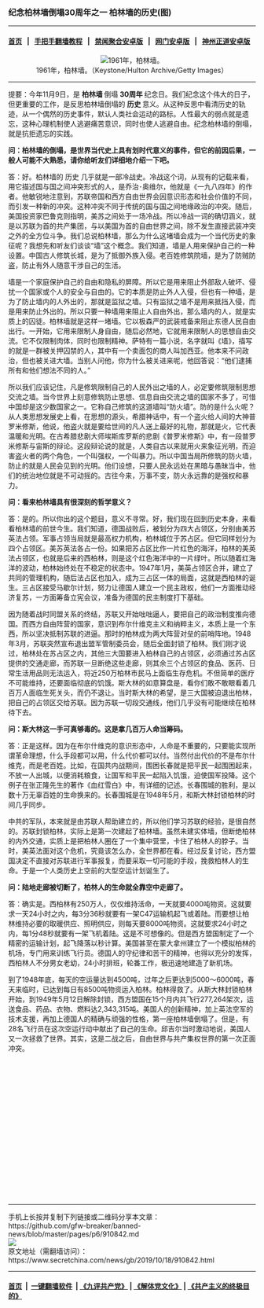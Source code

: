 ### 纪念柏林墙倒塌30周年之一 柏林墙的历史(图)
------------------------

#### [首页](https://github.com/gfw-breaker/banned-news/blob/master/README.md) &nbsp;&nbsp;|&nbsp;&nbsp; [手把手翻墙教程](https://github.com/gfw-breaker/guides/wiki) &nbsp;&nbsp;|&nbsp;&nbsp; [禁闻聚合安卓版](https://github.com/gfw-breaker/bn-android) &nbsp;&nbsp;|&nbsp;&nbsp; [网门安卓版](https://github.com/oGate2/oGate) &nbsp;&nbsp;|&nbsp;&nbsp; [神州正道安卓版](https://github.com/SzzdOgate/update) 



<div class="article_right" style="fone-color:#000">
 <p style="text-align:center">
  <img alt="1961年，柏林墙。" src="http://img2.secretchina.com/pic/2019/10-18/p2542971a666003192-ss.jpg"/>
  <br>
   1961年，柏林墙。（Keystone/Hulton Archive/Getty Images）
   <span id="hideid" name="hideid" style="color:red;display:none;">
    <span href="https://www.secretchina.com">
    </span>
   </span>
  </br>
 </p>
 <div id="txt-mid1-t21-2017">
  

---


  </div>
 </div>
 <p>
  提要：今年11月9日，是
  <strong>
   <span href="https://www.secretchina.com/news/gb/tag/柏林墙" target="_blank">
    柏林墙
   </span>
  </strong>
  倒塌
  <strong>
   30周年
  </strong>
  纪念日。我们纪念这个伟大的日子，但更重要的工作，是反思柏林墙倒塌的
  <strong>
   历史
  </strong>
  意义。从这种反思中看清历史的轨迹，从一个偶然的历史事件，默认人类社会运动的路标。人性最大的弱点就是遗忘，这种心理机制使人逃避痛苦意识，同时也使人逃避自由。纪念柏林墙的倒塌，就是抗拒遗忘的实践。
  <span id="hideid" name="hideid" style="color:red;display:none;">
   <span href="https://www.secretchina.com">
   </span>
  </span>
 </p>
 <p>
  <strong>
   问：柏林墙的倒塌，是世界当代史上具有划时代意义的事件，但它的前因后果，一般人可能不大熟悉，请你给听友们详细地介绍一下吧。
  </strong>
 </p>
 <p>
  答：好。柏林墙的
  <span href="https://www.secretchina.com/news/gb/tag/历史" target="_blank">
   历史
  </span>
  几乎就是一部冷战史。冷战这个词，从现有的记载来看，用它描述国与国之间冲突形式的人，是乔治･奥维尔，他就是《一九八四年》的作者。他敏锐地注意到，苏联帝国和西方自由世界会因意识形态和社会价值的不同，而引发一种新的冲突。这种冲突不同于传统的国与国之间地缘政治的冲突。随后，美国投资家巴鲁克则指明，美苏之间处于一场冷战。所以冷战一词的确切涵义，就是以苏联为首的共产集团，与以美国为首的自由世界之间，除不发生直接武装冲突之外的全方位斗争。我们总说柏林墙，那么为什么这堵墙会成为一个当代历史的象征呢？我想先和听友们谈谈“墙”这个概念。我们知道，墙是人用来保护自己的一种设置。中国古人修筑长城，是为了抵御外族入侵。老百姓修筑院墙，是为了防贼防盗，防止有外人随意干涉自己的生活。
 </p>
 <p>
  墙是一个家庭保护自己的自由和隐私的屏障。所以它是用来阻止外部敌人破坏、侵扰一个国家或个人的安全与自由的。它的本质是防止外人入侵，但也有一种墙，是为了防止墙内的人外出的，那就是监狱之墙。只有监狱之墙不是用来抵挡入侵，而是用来防止外出的。所以只要一种墙用来阻止人自由外出，那么墙内的人，就是实质上的囚徒。柏林墙就是这样一堵墙。它以极森严的武装戒备来阻止东德人民自由出行。一开始，它用来限制人身自由，随后必然地，它就用来限制人的思想自由交流。它不仅限制肉体，同时也限制精神。萨特有一篇小说，名字就叫《墙》，描写的就是一群被关押囚禁的人，其中有一个卖面包的商人叫加西亚。他本来不问政治，但也被关进大墙。当别人问他，你为什么被关进来呢，他回答说：“他们逮捕所有和他们想法不同的人。”
 </p>
 <p>
  所以我们应该记住，凡是修筑限制自己的人民外出之墙的人，必定要修筑限制思想交流之墙。当今世界上刻意修筑防止思想、信息自由交流之墙的国家不多了，可惜中国却是这少数国家之一。它称自己修筑的这道墙叫“防火墙”。防的是什么火呢？从人类思想发展史上看，在思想的源头，希腊神话中，有一个盗火给人间的大神普罗米修斯，他说，他盗火就是要给世间的凡人送上最好的礼物，那就是火，它代表温暖和光明。在古希腊悲剧大师埃斯库罗斯的悲剧《普罗米修斯》中，有一段普罗米修斯与宙斯的辩论。这段辩论说的就是，人类自古以来就用火来象征光明，而迫害盗火者的两个角色，一个叫强权，一个叫暴力。所以中国当局所修筑的防火墙，防止的就是人民会见到的光明。他们设想，只要人民永远处在黑暗与愚昧当中，他们的统治地位就是不可动摇的。古往今来，万事不变，防火永远靠的是强权和暴力。
 </p>
 <p>
  <strong>
   问：看来柏林墙具有很深刻的哲学意义？
  </strong>
 </p>
 <p>
  答：是的。所以你出的这个题目，意义不寻常。好，我们现在回到历史本身，来看看柏林墙的前世今生。我们知道，德国战败后，被划分为四大占领区，分别由美苏英法占领。军事占领当局就是最高权力机构，柏林城位于苏占区。但它同样划分为四个占领区。美苏英法各占一份。如果把苏占区比作一片红色的海洋，柏林的美英法占领区，也就是后来的西柏林，则是这个红色海洋中的一片绿叶。所以随着红海洋的波动，柏林始终处在不稳定的状态中。1947年1月，美英占领区合并，建立了共同的管理机构，随后法占区也加入，成为三占区一体的局面，这就是西柏林的诞生。三占区接受马歇尔计划，努力让德国人建立一个民主政权，他们一方面推动经济复苏，一方面筹备立宪会议，准备为德国的民主制度打下基础。
 </p>
 <p>
  因为随着战时同盟关系的终结，苏联又开始咄咄逼人，要把自己的政治制度推向德国。而西方自由阵营的国家，意识到布尔什维克主义和纳粹主义，本质上是一个东西，所以坚决抵制苏联的进逼。那时的柏林成为两大阵营对垒的前哨阵地。1948年3月，苏联突然宣布退出盟军管制委员会，随后全面封锁了柏林。我们刚才说过，柏林处在苏占区之内，其他三大国要进入柏林自己的占领区，必须通过苏占区提供的交通走廊，而苏联一旦断绝这些走廊，则其余三个占领区的食品、医药、日常生活用品则无法运入，将近250万柏林市民马上面临生存危机。不但简单的医疗不可能维持，还要面临彻底的饥饿。斯大林的如意算盘是，看你们敢不敢眼看着几百万人面临生死关头，而仍不退让。当时斯大林的希望，是三大国被迫退出柏林，把自己的占领区交给苏联。因为苏联一切段交通线，他们几乎没有可能继续在柏林待下去。
 </p>
 <p>
  <strong>
   问：斯大林这一手可真够毒的。这是拿几百万人命当筹码。
  </strong>
 </p>
 <p>
  答：正是这样。因为在布尔什维克的意识形态中，人命是不重要的，只要能实现所谓革命理想，什么手段都可以用，什么代价都可以付。当然付出代价的不是布尔什维克，而是老百姓。比如，在国共内战期间，围困长春就是把平民一起围困起来，不放一人出城，以便消耗粮食，让国军和平民一起陷入饥饿，迫使国军投降。这个例子在张正隆先生的著作《血红雪白》中，有详细的记述。长春围城的胜利，是以数十万无辜百姓的生命换来的。长春围城是在1948年5月，和斯大林封锁柏林的时间几乎同步。
 </p>
 <p>
  中共的军队，本来就是由苏联人帮助建立的，所以他们学习苏联的经验，是很自然的。苏联封锁柏林，实际上是第一次建起了柏林墙。虽然未建实体墙，但断绝柏林的内外交通，实质上是把柏林人圈在了一个集中营里，卡住了柏林人的脖子。当时，美英法面对这个危机，究竟该怎么办，全世界都在看。经过反复讨论，西方盟国决定不直接对苏联进行军事报复，而要采取一切可能的手段，挽救柏林人的生命。于是一个人类历史上空前的大型空运计划诞生了。
 </p>
 <p>
  <strong>
   问：陆地走廊被切断了，柏林人的生命就全靠空中走廊了。
  </strong>
 </p>
 <p>
  答：确实是。西柏林有250万人，仅仅维持活命，一天就要4000吨物资。这就要求一天24小时之内，每3分36秒就要有一架C47运输机起飞或着陆。而要想让柏林维持必要的取暖供应、照明供应，则每天要8000吨物资。这就要求24小时之内，每1分48秒就要有一架飞机着陆。这是不可想像的。但是西方盟国制定了一个精密的运输计划，起飞降落以秒计算。美国甚至在蒙大拿州建立了一个模拟柏林的机场，专门用来训练飞行员。德国人的守纪律和苦干的精神，也得以充分的发挥，西柏林人不分男女老幼，24小时排班，轮番工作，极迅速地建造了新机场。
 </p>
 <p>
  到了1948年底，每天的空运量达到4500吨，过年之后更达到5000～6000吨，春天来临时，已达到每日有8500吨物资运入柏林。柏林得救了。从斯大林封锁柏林开始，到1949年5月12日解除封锁，西方盟国在15个月内共飞行277,264架次，运送食品、药品、衣物、燃料达2,343,315吨。美国人的创新精神，加上英法空军的技术支援，再加上德国人的精确与顽强的性格，第一座柏林墙倒塌了。但是，有28名飞行员在这次空运行动中献出了自己的生命。邱吉尔当时激动地说，美国人又一次拯救了世界。其实，这是二战之后，自由世界与共产集权世界的第一次正面冲突。
  <center>
   <div>
    <div id="txt-mid2-t22-2017" style="display: block;  height: 280px;  overflow: hidden;">
     <div id="SC-21">
     </div>
    </div>
   </div>
  </center>
 </p>
</div>

<hr/>
手机上长按并复制下列链接或二维码分享本文章：<br/>
https://github.com/gfw-breaker/banned-news/blob/master/pages/p6/910842.md <br/>
<a href='https://github.com/gfw-breaker/banned-news/blob/master/pages/p6/910842.md'><img src='https://github.com/gfw-breaker/banned-news/blob/master/pages/p6/910842.md.png'/></a> <br/>
原文地址（需翻墙访问）：https://www.secretchina.com/news/gb/2019/10/18/910842.html


------------------------
#### [首页](https://github.com/gfw-breaker/banned-news/blob/master/README.md) &nbsp;|&nbsp; [一键翻墙软件](https://github.com/gfw-breaker/nogfw/blob/master/README.md) &nbsp;| [《九评共产党》](https://github.com/gfw-breaker/9ping.md/blob/master/README.md#九评之一评共产党是什么) | [《解体党文化》](https://github.com/gfw-breaker/jtdwh.md/blob/master/README.md) | [《共产主义的终极目的》](https://github.com/gfw-breaker/gczydzjmd.md/blob/master/README.md)


<img src='http://gfw-breaker.win/banned-news/pages/p6/910842.md' width='0px' height='0px'/>